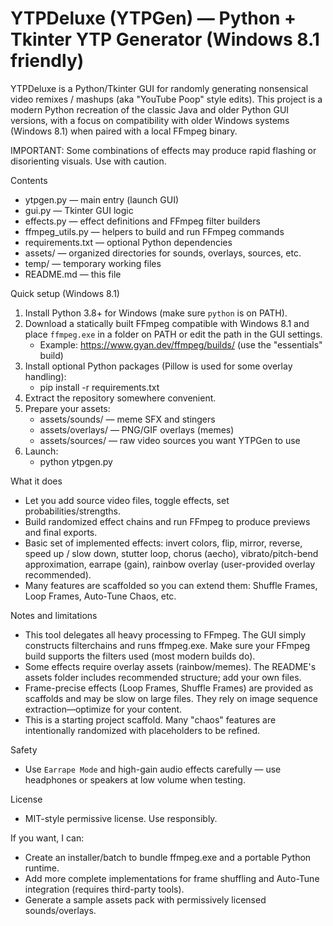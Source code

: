 # YTPDeluxe (YTPGen) — Python + Tkinter YTP Generator (Windows 8.1 friendly)

YTPDeluxe is a Python/Tkinter GUI for randomly generating nonsensical video remixes / mashups (aka "YouTube Poop" style edits). This project is a modern Python recreation of the classic Java and older Python GUI versions, with a focus on compatibility with older Windows systems (Windows 8.1) when paired with a local FFmpeg binary.

IMPORTANT: Some combinations of effects may produce rapid flashing or disorienting visuals. Use with caution.

Contents
- ytpgen.py — main entry (launch GUI)
- gui.py — Tkinter GUI logic
- effects.py — effect definitions and FFmpeg filter builders
- ffmpeg_utils.py — helpers to build and run FFmpeg commands
- requirements.txt — optional Python dependencies
- assets/ — organized directories for sounds, overlays, sources, etc.
- temp/ — temporary working files
- README.md — this file

Quick setup (Windows 8.1)
1. Install Python 3.8+ for Windows (make sure `python` is on PATH).
2. Download a statically built FFmpeg compatible with Windows 8.1 and place `ffmpeg.exe` in a folder on PATH or edit the path in the GUI settings.
   - Example: https://www.gyan.dev/ffmpeg/builds/ (use the "essentials" build)
3. Install optional Python packages (Pillow is used for some overlay handling):
   - pip install -r requirements.txt
4. Extract the repository somewhere convenient.
5. Prepare your assets:
   - assets/sounds/ — meme SFX and stingers
   - assets/overlays/ — PNG/GIF overlays (memes)
   - assets/sources/ — raw video sources you want YTPGen to use
6. Launch:
   - python ytpgen.py

What it does
- Let you add source video files, toggle effects, set probabilities/strengths.
- Build randomized effect chains and run FFmpeg to produce previews and final exports.
- Basic set of implemented effects: invert colors, flip, mirror, reverse, speed up / slow down, stutter loop, chorus (aecho), vibrato/pitch-bend approximation, earrape (gain), rainbow overlay (user-provided overlay recommended).
- Many features are scaffolded so you can extend them: Shuffle Frames, Loop Frames, Auto-Tune Chaos, etc.

Notes and limitations
- This tool delegates all heavy processing to FFmpeg. The GUI simply constructs filterchains and runs ffmpeg.exe. Make sure your FFmpeg build supports the filters used (most modern builds do).
- Some effects require overlay assets (rainbow/memes). The README's assets folder includes recommended structure; add your own files.
- Frame-precise effects (Loop Frames, Shuffle Frames) are provided as scaffolds and may be slow on large files. They rely on image sequence extraction—optimize for your content.
- This is a starting project scaffold. Many "chaos" features are intentionally randomized with placeholders to be refined.

Safety
- Use `Earrape Mode` and high-gain audio effects carefully — use headphones or speakers at low volume when testing.

License
- MIT-style permissive license. Use responsibly.

If you want, I can:
- Create an installer/batch to bundle ffmpeg.exe and a portable Python runtime.
- Add more complete implementations for frame shuffling and Auto-Tune integration (requires third-party tools).
- Generate a sample assets pack with permissively licensed sounds/overlays.

